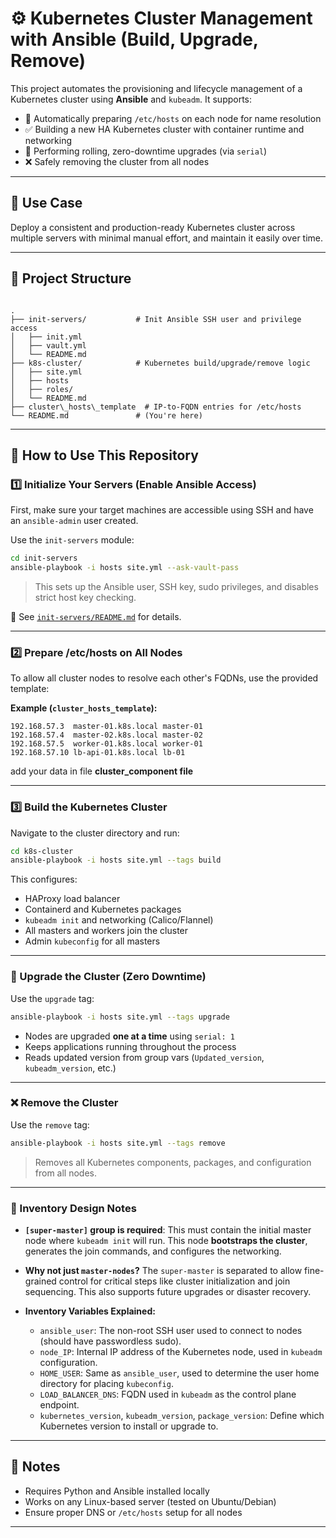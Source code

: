 # ⚙️ Kubernetes Cluster Management with Ansible (Build, Upgrade, Remove)

This project automates the provisioning and lifecycle management of a Kubernetes cluster using **Ansible** and `kubeadm`. It supports:
- 🧱 Automatically preparing `/etc/hosts` on each node for name resolution
- ✅ Building a new HA Kubernetes cluster with container runtime and networking
- 🔁 Performing rolling, zero-downtime upgrades (via `serial`)
- ❌ Safely removing the cluster from all nodes


---

## 📌 Use Case

Deploy a consistent and production-ready Kubernetes cluster across multiple servers with minimal manual effort, and maintain it easily over time.

---

## 📂 Project Structure

```

.
├── init-servers/           # Init Ansible SSH user and privilege access
│   ├── init.yml
│   ├── vault.yml
│   └── README.md
├── k8s-cluster/            # Kubernetes build/upgrade/remove logic
│   ├── site.yml
│   ├── hosts
│   ├── roles/
│   └── README.md
├── cluster\_hosts\_template  # IP-to-FQDN entries for /etc/hosts
└── README.md               # (You're here)

````

---

## 🔧 How to Use This Repository

### 1️⃣ Initialize Your Servers (Enable Ansible Access)

First, make sure your target machines are accessible using SSH and have an `ansible-admin` user created.

Use the `init-servers` module:

```bash
cd init-servers
ansible-playbook -i hosts site.yml --ask-vault-pass
````

> This sets up the Ansible user, SSH key, sudo privileges, and disables strict host key checking.

📖 See [`init-servers/README.md`](./init-servers/README.md) for details.

---

### 2️⃣ Prepare /etc/hosts on All Nodes

To allow all cluster nodes to resolve each other's FQDNs, use the provided template:

**Example (`cluster_hosts_template`):**

```text
192.168.57.3  master-01.k8s.local master-01
192.168.57.4  master-02.k8s.local master-02
192.168.57.5  worker-01.k8s.local worker-01
192.168.57.10 lb-api-01.k8s.local lb-01
```

add your data in file   **cluster_component file**

---

### 3️⃣ Build the Kubernetes Cluster

Navigate to the cluster directory and run:

```bash
cd k8s-cluster
ansible-playbook -i hosts site.yml --tags build
```

This configures:

* HAProxy load balancer
* Containerd and Kubernetes packages
* `kubeadm init` and networking (Calico/Flannel)
* All masters and workers join the cluster
* Admin `kubeconfig` for all masters

---

### 🔁 Upgrade the Cluster (Zero Downtime)

Use the `upgrade` tag:

```bash
ansible-playbook -i hosts site.yml --tags upgrade
```

* Nodes are upgraded **one at a time** using `serial: 1`
* Keeps applications running throughout the process
* Reads updated version from group vars (`Updated_version`, `kubeadm_version`, etc.)

---

### ❌ Remove the Cluster

Use the `remove` tag:

```bash
ansible-playbook -i hosts site.yml --tags remove
```

> Removes all Kubernetes components, packages, and configuration from all nodes.


---

### 🧠 Inventory Design Notes

* **`[super-master]` group is required**:
  This must contain the initial master node where `kubeadm init` will run. This node **bootstraps the cluster**, generates the join commands, and configures the networking.

* **Why not just `master-nodes`?**
  The `super-master` is separated to allow fine-grained control for critical steps like cluster initialization and join sequencing. This also supports future upgrades or disaster recovery.

* **Inventory Variables Explained:**

  * `ansible_user`: The non-root SSH user used to connect to nodes (should have passwordless sudo).
  * `node_IP`: Internal IP address of the Kubernetes node, used in `kubeadm` configuration.
  * `HOME_USER`: Same as `ansible_user`, used to determine the user home directory for placing `kubeconfig`.
  * `LOAD_BALANCER_DNS`: FQDN used in `kubeadm` as the control plane endpoint.
  * `kubernetes_version`, `kubeadm_version`, `package_version`: Define which Kubernetes version to install or upgrade to.

---


## 🧠 Notes

* Requires Python and Ansible installed locally
* Works on any Linux-based server (tested on Ubuntu/Debian)
* Ensure proper DNS or `/etc/hosts` setup for all nodes

---
